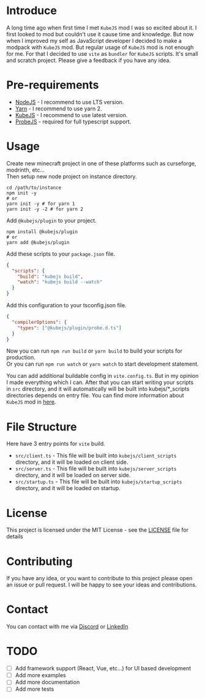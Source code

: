 # Introduce
A long time ago when first time I met `KubeJS` mod I was so excited about it. I first looked to mod but couldn't use it cause time and knowledge. But now when I improved my self as JavaScript developer I decided to make a modpack with `KubeJS` mod. But regular usage of `KubeJS` mod is not enough for me. For that I decided to use `vite` as `bundler` for `KubeJS` scripts. It's small and scratch project. Please give a feedback if you have any idea.

# Pre-requirements
 - [NodeJS](https://nodejs.org/en/) - I recommend to use LTS version.
 - [Yarn](https://yarnpkg.com/) - I recommend to use yarn 2.
 - [KubeJS](https://www.curseforge.com/minecraft/mc-mods/kubejs) - I recommend to use latest version.
 - [ProbeJS](https://www.curseforge.com/minecraft/mc-mods/probejs) - required for full typescript support.

# Usage
Create new minecraft project in one of these platforms such as curseforge, modrinth, etc...  
Then setup new node project on instance directory.
```shell
cd /path/to/instance
npm init -y
# or
yarn init -y # for yarn 1
yarn init -y -2 # for yarn 2
```

Add `@kubejs/plugin` to your project.
```shell
npm install @kubejs/plugin
# or
yarn add @kubejs/plugin
```

Add these scripts to your `package.json` file.
```json
{
  "scripts": {
    "build": "kubejs build",
    "watch": "kubejs build --watch"
  }
}
```

Add this configuration to your tsconfig.json file.
```json
{
  "compilerOptions": {
    "types": ["@kubejs/plugin/probe.d.ts"]
  }
}
```

Now you can run `npm run build` or `yarn build` to build your scripts for production.  
Or you can run `npm run watch` or `yarn watch` to start development statement.

You can add additional buildable config in `vite.config.ts`.
But in my opinion I made everything which I can.
After that you can start writing your scripts in `src` directory, and it will automatically will be built into kubejs/*_scripts directories depends on entry file.
You can find more information about `KubeJS` mod in [here](https://kubejs.latvian.dev/).

# File Structure
Here have 3 entry points for `vite` build.
 - `src/client.ts` - This file will be built into `kubejs/client_scripts` directory, and it will be loaded on client side.
 - `src/server.ts` - This file will be built into `kubejs/server_scripts` directory, and it will be loaded on server side.
 - `src/startup.ts` - This file will be built into `kubejs/startup_scripts` directory, and it will be loaded on startup.

# License
This project is licensed under the MIT License - see the [LICENSE](LICENSE) file for details

# Contributing
If you have any idea, or you want to contribute to this project please open an issue or pull request. I will be happy to see your ideas and contributions.

# Contact
You can contact with me via [Discord](https://discordapp.com/users/673855981473628201) or [LinkedIn](https://www.linkedin.com/in/mdrealiyev)

# TODO
 - [ ] Add framework support (React, Vue, etc...) for UI based development
 - [ ] Add more examples
 - [ ] Add more documentation
 - [ ] Add more tests

